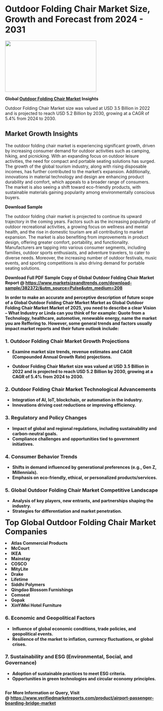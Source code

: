 <H1>Outdoor Folding Chair Market Size, Growth and Forecast from 2024 - 2031</H1><img class="aligncenter size-medium wp-image-584254" src="https://thirdeyenews.in/wp-content/uploads/2024/09/Global-Market-Research-300x168.jpeg" alt="" width="300" height="168" /><p><strong>Global&nbsp;<a href="https://www.marketsizeandtrends.com/download-sample/382372/&amp;utm_source=Pulse&amp;utm_medium=208">Outdoor Folding Chair Market</a> Insights</strong></p><p>Outdoor Folding Chair Market size was valued at USD 3.5 Billion in 2022 and is projected to reach USD 5.2 Billion by 2030, growing at a CAGR of 5.4% from 2024 to 2030.</p><p><h2>Market Growth Insights</h2> <p>The outdoor folding chair market is experiencing significant growth, driven by increasing consumer demand for outdoor activities such as camping, hiking, and picnicking. With an expanding focus on outdoor leisure activities, the need for compact and portable seating solutions has surged. The growth of the global tourism industry, along with rising disposable incomes, has further contributed to the market’s expansion. Additionally, innovations in material technology and design are enhancing product durability and comfort, which appeals to a broader range of consumers. The market is also seeing a shift toward eco-friendly products, with sustainable materials gaining popularity among environmentally conscious buyers.</p> <p><strong>Download Sample</strong></p> <p>The outdoor folding chair market is projected to continue its upward trajectory in the coming years. Factors such as the increasing popularity of outdoor recreational activities, a growing focus on wellness and mental health, and the rise in domestic tourism are all contributing to market expansion. The market is also benefiting from improvements in product design, offering greater comfort, portability, and functionality. Manufacturers are tapping into various consumer segments, including families, outdoor sports enthusiasts, and adventure travelers, to cater to diverse needs. Moreover, the increasing number of outdoor festivals, music events, and sporting competitions is also driving demand for portable seating solutions.</p> <p><strong></p><p><span class=""><strong>Download Full PDF Sample Copy of Global Outdoor Folding Chair Market Report</strong> @ <a href="https://www.marketsizeandtrends.com/download-sample/382372/&amp;utm_source=Pulse&amp;utm_medium=208" target="_blank">https://www.marketsizeandtrends.com/download-sample/382372/&amp;utm_source=Pulse&amp;utm_medium=208</a></span></p><p>In order to make an accurate and perceptive description of future scope of a Global&nbsp;Outdoor Folding Chair Market Market as Global&nbsp;Outdoor Folding Chair Market Market of 2025, you need to describe a clear Vision &ndash; What Industry or Linda can you think of for example: Quote from a Technology, healthcare, automotive, renewable energy, name the market you are Reffering to. However, some general trends and factors usually impact market reports and their future outlook include:</p><h3>1.&nbsp;<strong>Outdoor Folding Chair Market Growth Projections</strong></h3><ul><li>Examine market size trends, revenue estimates and CAGR (Compounded Annual Growth Rate) projections.</li><li><p>Outdoor Folding Chair Market size was valued at USD 3.5 Billion in 2022 and is projected to reach USD 5.2 Billion by 2030, growing at a CAGR of 5.4% from 2024 to 2030.</p></li></ul><h3>2.&nbsp;<strong>Outdoor Folding Chair Market Technological Advancements</strong></h3><ul><li>Integration of AI, IoT, blockchain, or automation in the industry.</li><li>Innovations driving cost reductions or improving efficiency.</li></ul><h3>3.&nbsp;<strong>Regulatory and Policy Changes</strong></h3><ul><li>Impact of global and regional regulations, including sustainability and carbon-neutral goals.</li><li>Compliance challenges and opportunities tied to government initiatives.</li></ul><h3>4.&nbsp;<strong>Consumer Behavior Trends</strong></h3><ul><li>Shifts in demand influenced by generational preferences (e.g., Gen Z, Millennials).</li><li>Emphasis on eco-friendly, ethical, or personalized products/services.</li></ul><h3>5.&nbsp;<strong>Global Outdoor Folding Chair Market Competitive Landscape</strong></h3><ul><li>Analysis of key players, new entrants, and partnerships shaping the industry.</li><li>Strategies for differentiation and market penetration.</li></ul><p data-pm-slice="1 1 []"><span style="color: inherit; font-family: inherit; font-size: 25px;">Top Global Outdoor Folding Chair Market Companies</span></p><div class="" data-test-id=""><p><li>Atlas Commercial Products</li><li> McCourt</li><li> IKEA</li><li> Mainstay</li><li> COSCO</li><li> MityLite</li><li> Drake</li><li> Lifetime</li><li> Siddhi Polymers</li><li> Qingdao Blossom Furnishings</li><li> Comseat</li><li> Gopak</li><li> XinYiMei Hotel Furniture</li></p></div><h3>6.&nbsp;<strong>Economic and Geopolitical Factors</strong></h3><ul><li>Influence of global economic conditions, trade policies, and geopolitical events.</li><li>Resilience of the market to inflation, currency fluctuations, or global crises.</li></ul><h3>7.&nbsp;<strong>Sustainability and ESG (Environmental, Social, and Governance)</strong></h3><ul><li>Adoption of sustainable practices to meet ESG criteria.</li><li>Opportunities in green technologies and circular economy principles.</li></ul><h2><strong style="font-size: 14px;">For More Information or Query, Visit @&nbsp;</strong><a style="background-color: #ffffff; font-size: 14px;" href="https://www.marketsizeandtrends.com/report/outdoor-folding-chair-market/" target="_blank">https://www.verifiedmarketreports.com/product/airport-passenger-boarding-bridge-market</a></h2>
